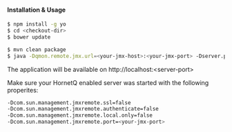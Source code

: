 #### Installation & Usage

```sh
$ npm install -g yo
$ cd <checkout-dir>
$ bower update
```

```sh
$ mvn clean package
$ java -Dqmon.remote.jmx.url=<your-jmx-host>:<your-jmx-port> -Dserver.port=<server-port> -jar target/ch.filecloud.queue-monitor-0.0.1-SNAPSHOT.jar
```
The application will be available on http://localhost:\<server-port\>

Make sure your HornetQ enabled server was started with the following properites:

```sh
-Dcom.sun.management.jmxremote.ssl=false
-Dcom.sun.management.jmxremote.authenticate=false
-Dcom.sun.management.jmxremote.local.only=false
-Dcom.sun.management.jmxremote.port=<your-jmx-port>
```



